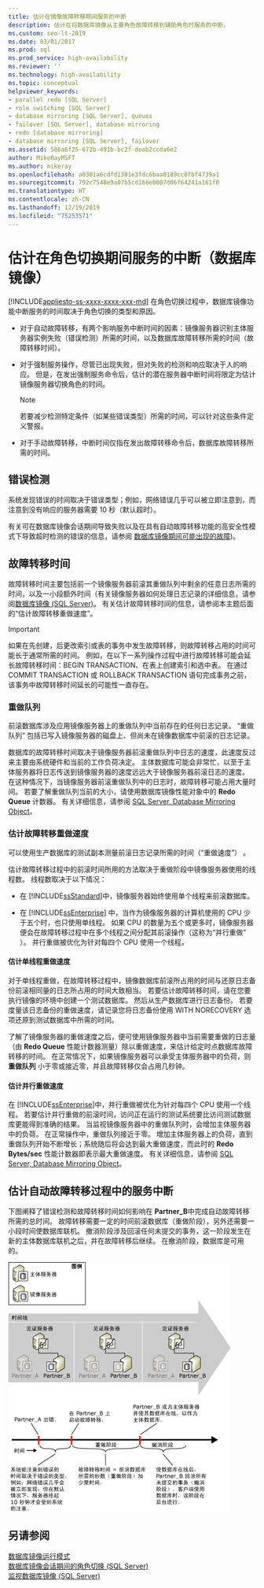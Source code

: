 ```yaml
---
title: 估计在镜像故障转移期间服务的中断
description: 估计在将数据库镜像从主要角色故障转移到辅助角色时服务的中断。
ms.custom: seo-lt-2019
ms.date: 03/01/2017
ms.prod: sql
ms.prod_service: high-availability
ms.reviewer: ''
ms.technology: high-availability
ms.topic: conceptual
helpviewer_keywords:
- parallel redo [SQL Server]
- role switching [SQL Server]
- database mirroring [SQL Server], queues
- failover [SQL Server], database mirroring
- redo [database mirroring]
- database mirroring [SQL Server], failover
ms.assetid: 586a6f25-672b-491b-bc2f-deab2ccda6e2
author: MikeRayMSFT
ms.author: mikeray
ms.openlocfilehash: a0301a6cdfd1381e3fdc6baa8189cc8fbf4739a1
ms.sourcegitcommit: 792c7548e9a07b5cd166e0007d06f64241a161f8
ms.translationtype: HT
ms.contentlocale: zh-CN
ms.lasthandoff: 12/19/2019
ms.locfileid: "75253571"
---
```

# <a name="estimate-the-interruption-of-service-during-role-switching-database-mirroring"></a>估计在角色切换期间服务的中断（数据库镜像）
[!INCLUDE[appliesto-ss-xxxx-xxxx-xxx-md](../../includes/appliesto-ss-xxxx-xxxx-xxx-md.md)]
  在角色切换过程中，数据库镜像功能中断服务的时间取决于角色切换的类型和原因。  
  
-   对于自动故障转移，有两个影响服务中断时间的因素：镜像服务器识别主体服务器实例失败（错误检测）所需的时间，以及数据库故障转移所需的时间（故障转移时间）。  
  
-   对于强制服务操作，尽管已出现失败，但对失败的检测和响应取决于人的响应。 但是，在发出强制服务命令后，估计的潜在服务器中断时间将限定为估计镜像服务器切换角色的时间。  
  
    > [!NOTE]  
    >  若要减少检测特定条件（如某些错误类型）所需的时间，可以针对这些条件定义警报。  
  
-   对于手动故障转移，中断时间仅指在发出故障转移命令后，数据库故障转移所需的时间。  
  
## <a name="error-detection"></a>错误检测  
 系统发现错误的时间取决于错误类型；例如，网络错误几乎可以被立即注意到，而注意到没有响应的服务器需要 10 秒（默认超时）。  
  
 有关可在数据库镜像会话期间导致失败以及在具有自动故障转移功能的高安全性模式下导致超时检测的错误的信息，请参阅 [数据库镜像期间可能出现的故障](../../database-engine/database-mirroring/possible-failures-during-database-mirroring.md))。  
  
## <a name="failover-time"></a>故障转移时间  
 故障转移时间主要包括前一个镜像服务器前滚其重做队列中剩余的任意日志所需的时间，以及一小段额外时间（有关镜像服务器如何处理日志记录的详细信息，请参阅[数据库镜像 (SQL Server)](../../database-engine/database-mirroring/database-mirroring-sql-server.md)。 有关估计故障转移时间的信息，请参阅本主题后面的“估计故障转移重做速度”。  
  
> [!IMPORTANT]  
>  如果在先创建，后更改索引或表的事务中发生故障转移，则故障转移占用的时间可能长于通常所需的时间。  例如，在以下一系列操作过程中进行故障转移可能会延长故障转移时间：BEGIN TRANSACTION、在表上创建索引和选中表。 在通过 COMMIT TRANSACTION 或 ROLLBACK TRANSACTION 语句完成事务之前，该事务中故障转移时间延长的可能性一直存在。  
  
### <a name="the-redo-queue"></a>重做队列  
 前滚数据库涉及应用镜像服务器上的重做队列中当前存在的任何日志记录。 “重做队列”  包括已写入镜像服务器的磁盘上、但尚未在镜像数据库中前滚的日志记录。  
  
 数据库的故障转移时间取决于镜像服务器前滚重做队列中日志的速度，此速度反过来主要由系统硬件和当前的工作负荷决定。 主体数据库可能会非常忙，以至于主体服务器将日志传送到镜像服务器的速度远远大于镜像服务器前滚日志的速度。 在这种情况下，当镜像服务器前滚重做队列中的日志时，故障转移可能占用大量时间。 若要了解重做队列当前的大小，请使用数据库镜像性能对象中的 **Redo Queue** 计数器。 有关详细信息，请参阅 [SQL Server, Database Mirroring Object](../../relational-databases/performance-monitor/sql-server-database-mirroring-object.md)。  
  
### <a name="estimating-the-failover-redo-rate"></a>估计故障转移重做速度  
 可以使用生产数据库的测试副本测量前滚日志记录所需的时间（“重做速度”）  。  
  
 估计故障转移过程中的前滚时间所用的方法取决于重做阶段中镜像服务器使用的线程数。 线程数取决于以下情况：  
  
-   在 [!INCLUDE[ssStandard](../../includes/ssstandard-md.md)]中，镜像服务器始终使用单个线程来前滚数据库。  
  
-   在 [!INCLUDE[ssEnterprise](../../includes/ssenterprise-md.md)] 中，当作为镜像服务器的计算机使用的 CPU 少于五个时，也只使用单线程。 如果 CPU 的数量为五个或更多时，镜像服务器便会在故障转移过程中在多个线程之间分配其前滚操作（这称为“并行重做”  ）。 并行重做被优化为针对每四个 CPU 使用一个线程。  
  
#### <a name="estimating-the-single-threaded-redo-rate"></a>估计单线程重做速度  
 对于单线程重做，在故障转移过程中，镜像数据库前滚所占用的时间与还原日志备份前滚相同量的日志所占用的时间大致相当。 若要估计故障转移时间，请在您要执行镜像的环境中创建一个测试数据库。 然后从生产数据库进行日志备份。 若要度量该日志备份的重做速度，请记录您将日志备份使用 WITH NORECOVERY 选项还原到测试数据库中所需的时间。  
  
 了解了镜像服务器的重做速度之后，便可使用镜像服务器中当前需要重做的日志量（由 **Redo Queue** 性能计数器测量）除以重做速度，来估计给定时点数据库故障转移的时间。 在正常情况下，如果镜像服务器可以承受主体服务器中的负荷，则 **重做队列** 小于零或接近零，并且故障转移仅会占用几秒钟。  
  
#### <a name="estimating-the-parallel-redo-rate"></a>估计并行重做速度  
 在 [!INCLUDE[ssEnterprise](../../includes/ssenterprise-md.md)]中，并行重做被优化为针对每四个 CPU 使用一个线程。 若要估计并行重做的前滚时间，访问正在运行的测试系统要比访问测试数据库更能得到准确的结果。 当监视镜像服务器中的重做队列时，会增加主体服务器中的负荷。 在正常操作中，重做队列接近于零。 增加主体服务器上的负荷，直到重做队列开始不断增长；系统随后将会达到最大重做速度，而此时的 **Redo Bytes/sec** 性能计数器即表示最大重做速度。 有关详细信息，请参阅 [SQL Server, Database Mirroring Object](../../relational-databases/performance-monitor/sql-server-database-mirroring-object.md)。  
  
## <a name="estimating-interruption-of-service-during-automatic-failover"></a>估计自动故障转移过程中的服务中断  
 下图阐释了错误检测和故障转移时间如何影响在 **Partner_B**中完成自动故障转移所需的总时间。 故障转移需要一定的时间前滚数据库（重做阶段），另外还需要一小段时间使数据库联机。 撤消阶段涉及回滚任何未提交的事务，这一阶段发生在新的主体数据库联机之后，并在故障转移后继续。 在撤消阶段，数据库是可用的。  
  
 ![错误检测和故障转移时间](../../database-engine/database-mirroring/media/dbm-failovauto-time.gif "错误检测和故障转移时间")  
  
## <a name="see-also"></a>另请参阅  
 [数据库镜像运行模式](../../database-engine/database-mirroring/database-mirroring-operating-modes.md)   
 [数据库镜像会话期间的角色切换 (SQL Server)](../../database-engine/database-mirroring/role-switching-during-a-database-mirroring-session-sql-server.md)   
 [监视数据库镜像 (SQL Server)](../../database-engine/database-mirroring/monitoring-database-mirroring-sql-server.md)  
  
  
